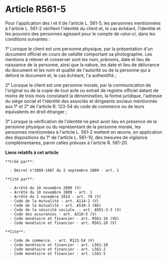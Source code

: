 # Article R561-5

Pour l'application des I et II de l'article L. 561-5, les personnes mentionnées à l'article L. 561-2 vérifient l'identité du
client et, le cas échéant, l'identité et les pouvoirs des personnes agissant pour le compte de celui-ci, dans les conditions
suivantes : 

1° Lorsque le client est une personne physique, par la présentation d'un document officiel en cours de validité comportant sa
photographie. Les mentions à relever et conserver sont les nom, prénoms, date et lieu de naissance de la personne, ainsi que
la nature, les date et lieu de délivrance du document et les nom et qualité de l'autorité ou de la personne qui a délivré le
document et, le cas échéant, l'a authentifié ; 

2° Lorsque le client est une personne morale, par la communication de l'original ou de la copie de tout acte ou extrait de
registre officiel datant de moins de trois mois constatant la dénomination, la forme juridique, l'adresse du siège social et
l'identité des associés et dirigeants sociaux mentionnés aux 1° et 2° de l'article R. 123-54 du code de commerce ou de leurs
équivalents en droit étranger ; 

3° Lorsque la vérification de l'identité ne peut avoir lieu en présence de la personne physique ou du représentant de la
personne morale, les personnes mentionnées à l'article L. 561-2 mettent en œuvre, en application des dispositions du 1° de
l'article L. 561-10, des mesures de vigilance complémentaires, parmi celles prévues à l'article R. 561-20.

**Liens relatifs à cet article**

	**Créé par**:

	  - Décret n°2009-1087 du 2 septembre 2009 - art. 1

	**Cité par**:

	  - Arrêté du 10 novembre 2009 (V)
	  - Arrêté du 10 novembre 2009 - art. 1
	  - Arrêté du 3 novembre 2014 - art. 70 (V)
	  - Code de la mutualité - art. A114-2 (V)
	  - Code de la mutualité - art. A510-3 (Ab)
	  - Code de la sécurité sociale. - art. A951-3-3 (V)
	  - Code des assurances - art. A310-5 (V)
	  - Code monétaire et financier - art. R561-16 (VD)
	  - Code monétaire et financier - art. R561-20 (V)

	**Cite**:

	  - Code de commerce. - art. R123-54 (V)
	  - Code monétaire et financier - art. L561-10
	  - Code monétaire et financier - art. L561-2
	  - Code monétaire et financier - art. L561-5
